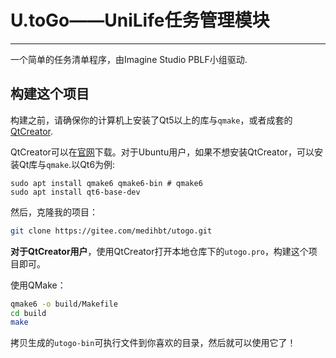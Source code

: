 # U.toGo——UniLife任务管理模块

---

一个简单的任务清单程序，由Imagine Studio PBLF小组驱动.

## 构建这个项目

构建之前，请确保你的计算机上安装了Qt5以上的库与`qmake`，或者成套的[QtCreator](https://qt.io).

QtCreator可以在[官网](https://qt.io)下载。对于Ubuntu用户，如果不想安装QtCreator，可以安装Qt库与`qmake`.以Qt6为例:

```shell
sudo apt install qmake6 qmake6-bin # qmake6
sudo apt install qt6-base-dev 
```

然后，克隆我的项目：

```bash
git clone https://gitee.com/medihbt/utogo.git
```

**对于QtCreator用户**，使用QtCreator打开本地仓库下的`utogo.pro`，构建这个项目即可。

使用QMake：

```bash
qmake6 -o build/Makefile
cd build
make
```

拷贝生成的`utogo-bin`可执行文件到你喜欢的目录，然后就可以使用它了！
